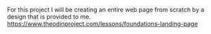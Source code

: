 For this project I will be creating an entire web page from scratch by a design that is provided to me.
https://www.theodinproject.com/lessons/foundations-landing-page